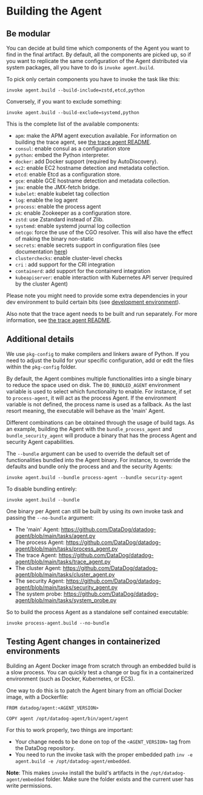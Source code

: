 # Building the Agent

## Be modular

You can decide at build time which components of the Agent you want to find in
the final artifact. By default, all the components are picked up, so if you want
to replicate the same configuration of the Agent distributed via system packages,
all you have to do is `invoke agent.build`.

To pick only certain components you have to invoke the task like this:

```
invoke agent.build --build-include=zstd,etcd,python
```

Conversely, if you want to exclude something:

```
invoke agent.build --build-exclude=systemd,python
```

This is the complete list of the available components:

* `apm`: make the APM agent execution available. For information on building the trace agent, see [the trace agent README](../trace-agent/README.md).
* `consul`: enable consul as a configuration store
* `python`: embed the Python interpreter.
* `docker`: add Docker support (required by AutoDiscovery).
* `ec2`: enable EC2 hostname detection and metadata collection.
* `etcd`: enable Etcd as a configuration store.
* `gce`: enable GCE hostname detection and metadata collection.
* `jmx`: enable the JMX-fetch bridge.
* `kubelet`: enable kubelet tag collection
* `log`: enable the log agent
* `process`: enable the process agent
* `zk`: enable Zookeeper as a configuration store.
* `zstd`: use Zstandard instead of Zlib.
* `systemd`: enable systemd journal log collection
* `netcgo`: force the use of the CGO resolver. This will also have the effect of making the binary non-static
* `secrets`: enable secrets support in configuration files (see documentation [here](https://docs.datadoghq.com/agent/guide/secrets-management))
* `clusterchecks`: enable cluster-level checks
* `cri` : add support for the CRI integration
* `containerd`: add support for the containerd integration
* `kubeapiserver`: enable interaction with Kubernetes API server (required by the cluster Agent)

Please note you might need to provide some extra dependencies in your dev
environment to build certain bits (see [development environment][dev-env]).

Also note that the trace agent needs to be built and run separately. For more information, see [the trace agent README](../trace-agent/README.md).

## Additional details

We use `pkg-config` to make compilers and linkers aware of Python. If you need
to adjust the build for your specific configuration, add or edit the files within
the `pkg-config` folder.

By default, the Agent combines multiple functionalities into a single binary to reduce
the space used on disk. The `DD_BUNDLED_AGENT` environment variable is used to select
which functionality to enable. For instance, if set to `process-agent`, it will act as the process Agent.
If the environment variable is not defined, the process name is used as a fallback.
As the last resort meaning, the executable will behave as the 'main' Agent.

Different combinations can be obtained through the usage of build tags. As an example,
building the Agent with the `bundle_process_agent` and `bundle_security_agent` will produce
a binary that has the process Agent and security Agent capabilities.

The `--bundle` argument can be used to override the default set of functionalities bundled
into the Agent binary. For instance, to override the defaults and bundle only the process and
and the security Agents:

```
invoke agent.build --bundle process-agent --bundle security-agent
```

To disable bundling entirely:

```
invoke agent.build --bundle
```

One binary per Agent can still be built by using its own invoke task and passing the
`--no-bundle` argument:
- The 'main' Agent: https://github.com/DataDog/datadog-agent/blob/main/tasks/agent.py
- The process Agent: https://github.com/DataDog/datadog-agent/blob/main/tasks/process_agent.py
- The trace Agent: https://github.com/DataDog/datadog-agent/blob/main/tasks/trace_agent.py
- The cluster Agent: https://github.com/DataDog/datadog-agent/blob/main/tasks/cluster_agent.py
- The security Agent: https://github.com/DataDog/datadog-agent/blob/main/tasks/security_agent.py
- The system probe: https://github.com/DataDog/datadog-agent/blob/main/tasks/system_probe.py

So to build the process Agent as a standalone self contained executable:

```
invoke process-agent.build --no-bundle
```


## Testing Agent changes in containerized environments

Building an Agent Docker image from scratch through an embedded build is a slow process.
You can quickly test a change or bug fix in a containerized environment (such as Docker, Kubernetes, or ECS).

One way to do this is to patch the Agent binary from an official Docker image, with a Dockerfile:

```
FROM datadog/agent:<AGENT_VERSION>

COPY agent /opt/datadog-agent/bin/agent/agent
```

For this to work properly, two things are important:
- Your change needs to be done on top of the `<AGENT_VERSION>` tag from the DataDog repository.
- You need to run the invoke task with the proper embedded path `inv -e agent.build -e /opt/datadog-agent/embedded`.

**Note**: This makes `invoke` install the build's artifacts in the `/opt/datadog-agent/embedded` folder. Make sure the folder exists and the current user has write permissions.

[dev-env]: agent_dev_env.md
